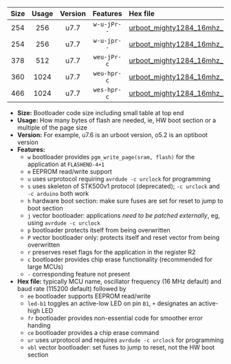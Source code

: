 |Size|Usage|Version|Features|Hex file|
|:-:|:-:|:-:|:-:|:--|
|254|256|u7.7|`w-u-jPr--`|[urboot_mighty1284_16mhz_1000000bps_led+b7_ur_vbl.hex](https://raw.githubusercontent.com/stefanrueger/urboot.hex/main/boards/mighty1284/fcpu_16mhz/1000000_bps/urboot_mighty1284_16mhz_1000000bps_led+b7_ur_vbl.hex)|
|254|256|u7.7|`w-u-jpr--`|[urboot_mighty1284_16mhz_1000000bps_led+b7_fr_ur_vbl.hex](https://raw.githubusercontent.com/stefanrueger/urboot.hex/main/boards/mighty1284/fcpu_16mhz/1000000_bps/urboot_mighty1284_16mhz_1000000bps_led+b7_fr_ur_vbl.hex)|
|378|512|u7.7|`weu-jPr-c`|[urboot_mighty1284_16mhz_1000000bps_ee_led+b7_fr_ce_ur_vbl.hex](https://raw.githubusercontent.com/stefanrueger/urboot.hex/main/boards/mighty1284/fcpu_16mhz/1000000_bps/urboot_mighty1284_16mhz_1000000bps_ee_led+b7_fr_ce_ur_vbl.hex)|
|360|1024|u7.7|`weu-hpr-c`|[urboot_mighty1284_16mhz_1000000bps_ee_led+b7_fr_ce_ur.hex](https://raw.githubusercontent.com/stefanrueger/urboot.hex/main/boards/mighty1284/fcpu_16mhz/1000000_bps/urboot_mighty1284_16mhz_1000000bps_ee_led+b7_fr_ce_ur.hex)|
|466|1024|u7.7|`wes-hpr-c`|[urboot_mighty1284_16mhz_1000000bps_ee_led+b7_fr_ce.hex](https://raw.githubusercontent.com/stefanrueger/urboot.hex/main/boards/mighty1284/fcpu_16mhz/1000000_bps/urboot_mighty1284_16mhz_1000000bps_ee_led+b7_fr_ce.hex)|

- **Size:** Bootloader code size including small table at top end
- **Usage:** How many bytes of flash are needed, ie, HW boot section or a multiple of the page size
- **Version:** For example, u7.6 is an urboot version, o5.2 is an optiboot version
- **Features:**
  + `w` bootloader provides `pgm_write_page(sram, flash)` for the application at `FLASHEND-4+1`
  + `e` EEPROM read/write support
  + `u` uses urprotocol requiring `avrdude -c urclock` for programming
  + `s` uses skeleton of STK500v1 protocol (deprecated); `-c urclock` and `-c arduino` both work
  + `h` hardware boot section: make sure fuses are set for reset to jump to boot section
  + `j` vector bootloader: applications *need to be patched externally*, eg, using `avrdude -c urclock`
  + `p` bootloader protects itself from being overwritten
  + `P` vector bootloader only: protects itself and reset vector from being overwritten
  + `r` preserves reset flags for the application in the register R2
  + `c` bootloader provides chip erase functionality (recommended for large MCUs)
  + `-` corresponding feature not present
- **Hex file:** typically MCU name, oscillator frequency (16 MHz default) and baud rate (115200 default) followed by
  + `ee` bootloader supports EEPROM read/write
  + `led-b1` toggles an active-low LED on pin `B1`, `+` designates an active-high LED
  + `fr` bootloader provides non-essential code for smoother error handing
  + `ce` bootloader provides a chip erase command
  + `ur` uses urprotocol and requires `avrdude -c urclock` for programming
  + `vbl` vector bootloader: set fuses to jump to reset, not the HW boot section
